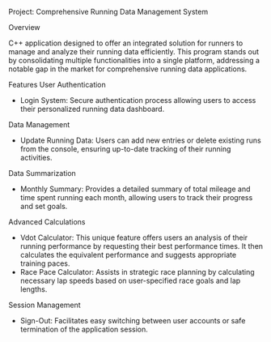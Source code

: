 Project: Comprehensive Running Data Management System

Overview

 C++ application designed to offer an integrated solution for runners to manage and analyze their running data efficiently. This program stands out by consolidating multiple functionalities into a single platform, addressing a notable gap in the market for comprehensive running data applications.

Features
User Authentication
- Login System: Secure authentication process allowing users to access their personalized running data dashboard.

Data Management
- Update Running Data: Users can add new entries or delete existing runs from the console, ensuring up-to-date tracking of their running activities.

Data Summarization
- Monthly Summary: Provides a detailed summary of total mileage and time spent running each month, allowing users to track their progress and set goals.

Advanced Calculations
- Vdot Calculator: This unique feature offers users an analysis of their running performance by requesting their best performance times. It then calculates the equivalent performance and suggests appropriate training paces.
- Race Pace Calculator: Assists in strategic race planning by calculating necessary lap speeds based on user-specified race goals and lap lengths.

Session Management
- Sign-Out: Facilitates easy switching between user accounts or safe termination of the application session.

